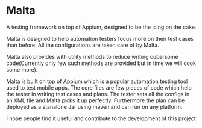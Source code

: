 # Malta

A testing framework on top of Appium, designed to be the icing on the cake.

Malta is designed to help automation testers focus more on their test cases than before. All the configurations are taken care of by Malta.

Malta also provides with utility methods to reduce writing cubersome code(Currently only few such methods are provided but in time we will cook some more).

Malta is built on top of Appium which is a popular automation testing tool used to test mobile apps. The core files are few pieces of code
which help the tester in writing test cases and plans. The tester sets all the configs in an XML file and Malta picks it up perfectly. Furthermore the plan can be deployed as a stanalone Jar using maven and can run on any platform. 

I hope people find it useful and contribute to the development of this project
